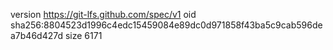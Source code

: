 version https://git-lfs.github.com/spec/v1
oid sha256:8804523d1996c4edc15459084e89dc0d971858f43ba5c9cab596dea7b46d427d
size 6171
